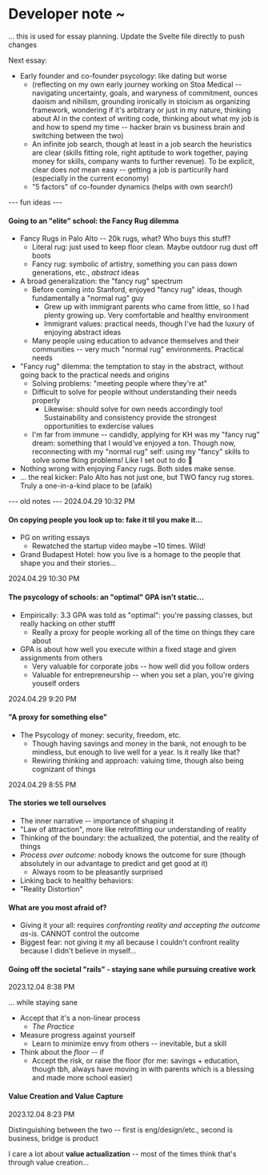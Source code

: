 # Developer note ~

... this is used for essay planning. Update the Svelte file directly to push changes


Next essay:
- Early founder and co-founder psycology: like dating but worse
  - (reflecting on my own early journey working on Stoa Medical -- navigating uncertainty, goals, and waryness of commitment, ounces daoism and nihilism, grounding ironically in stoicism as organizing framework, wondering if it's arbitrary or just in my nature, thinking about AI in the context of writing code, thinking about what my job is and how to spend my time -- hacker brain vs business brain and switching between the two)
  - An infinite job search, though at least in a job search the heuristics are clear (skills fitting role, right aptitude to work together, paying money for skills, company wants to further revenue). To be explicit, clear does _not_ mean easy -- getting a job is particurily hard (especially in the current economy)
  - "5 factors" of co-founder dynamics (helps with own search!)

--- fun ideas ---

#### Going to an "elite" school: the Fancy Rug dilemma
- Fancy Rugs in Palo Alto -- 20k rugs, what? Who buys this stuff?
	- Literal rug: just used to keep floor clean. Maybe outdoor rug dust off boots
	- Fancy rug: symbolic of artistry, something you can pass down generations, etc., _abstract_ ideas
- A broad generalization: the "fancy rug" spectrum
	- Before coming into Stanford, enjoyed "fancy rug" ideas, though fundamentally a "normal rug" guy
		- Grew up with immigrant parents who came from little, so I had plenty growing up. Very comfortable and healthy environment
		- Immigrant values: practical needs, though I've had the luxury of enjoying abstract ideas
	- Many people using education to advance themselves and their communities -- very much "normal rug" environments. Practical needs
- "Fancy rug" dilemma: the temptation to stay in the abstract, without going back to the practical needs and origins
	- Solving problems: "meeting people where they're at"
	- Difficult to solve for people without understanding their needs properly
		- Likewise: should solve for own needs accordingly too! Sustainability and consistency provide the strongest opportunities to exdercise values
	- I'm far from immune -- candidly, applying for KH was my "fancy rug" dream: something that I would've enjoyed a ton. Though now, reconnecting with my "normal rug" self: using my "fancy" skills to solve some fking problems! Like I set out to do 💯
- Nothing wrong with enjoying Fancy rugs. Both sides make sense.
- ... the real kicker: Palo Alto has not just one, but TWO fancy rug stores. Truly a one-in-a-kind place to be (afaik)


--- old notes ---
2024.04.29 10:32 PM
#### On copying people you look up to: fake it til you make it...
- PG on writing essays
	- Rewatched the startup video maybe ~10 times. Wild!
- Grand Budapest Hotel: how you live is a homage to the people that shape you and their stories...


2024.04.29 10:30 PM
#### The psycology of schools: an "optimal" GPA isn't static...
- Empirically: 3.3 GPA was told as "optimal": you're passing classes, but really hacking on other stufff
	- Really a proxy for people working all of the time on things they care about
- GPA is about how well you execute within a fixed stage and given assignments from others
	- Very valuable for corporate jobs -- how well did you follow orders
	- Valuable for entrepreneurship -- when you set a plan, you're giving youself orders


2024.04.29 9:20 PM
#### "A proxy for something else"

- The Psycology of money: security, freedom, etc.
	- Though having savings and money in the bank, not enough to be mindless, but enough to live well for a year. Is it really like that?
	- Rewiring thinking and approach: valuing time, though also being cognizant of things


2024.04.29 8:55 PM
#### The stories we tell ourselves
- The inner narrative -- importance of shaping it
- "Law of attraction", more like retrofitting our understanding of reality
- Thinking of the boundary: the actualized, the potential, and the reality of things
- *Process over outcome*: nobody knows the outcome for sure (though absolutely in our advantage to predict and get good at it)
	- Always room to be pleasantly surprised
- Linking back to healthy behaviors: 
- "Reality Distortion"

#### What are you most afraid of?
- Giving it your all: requires *confronting reality and accepting the outcome as-is*. CANNOT control the outcome
- Biggest fear: not giving it my all because I couldn't confront reality because I didn't believe in myself...

#### Going off the societal "rails" - staying sane while pursuing creative work
2023.12.04 8:38 PM

... while staying sane

- Accept that it's a non-linear process
	- *The Practice*
- Measure progress against yourself
	- Learn to minimize envy from others -- inevitable, but a skill
- Think about the *floor* -- if 
	- Accept the risk, or raise the floor (for me: savings + education, though tbh, always have moving in with parents which is a blessing and made more school easier)

#### Value Creation and Value Capture
2023.12.04 8:23 PM

Distinguishing between the two -- first is eng/design/etc., second is business, bridge is product

I care a lot about **value actualization** -- most of the times think that's through value creation...

